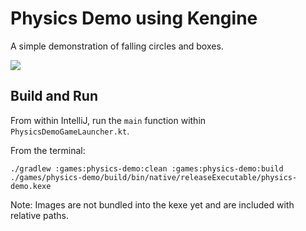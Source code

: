 # Physics Demo using Kengine

A simple demonstration of falling circles and boxes.


<img src="https://raw.githubusercontent.com/kennycason/kengine/refs/heads/main/physics-demo/falling_shapes.png" />

## Build and Run

From within IntelliJ, run the `main` function within `PhysicsDemoGameLauncher.kt`.

From the terminal:

```shell
./gradlew :games:physics-demo:clean :games:physics-demo:build
./games/physics-demo/build/bin/native/releaseExecutable/physics-demo.kexe
```

Note: Images are not bundled into the kexe yet and are included with relative paths.
